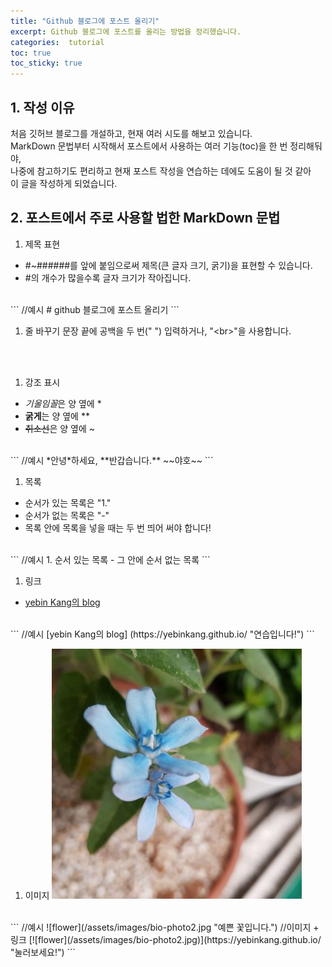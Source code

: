 ```yaml
---
title: "Github 블로그에 포스트 올리기"
excerpt: Github 블로그에 포스트를 올리는 방법을 정리했습니다.
categories:  tutorial
toc: true
toc_sticky: true
---
```


## 1. 작성 이유
처음 깃허브 블로그를 개설하고, 현재 여러 시도를 해보고 있습니다.  
MarkDown 문법부터 시작해서 포스트에서 사용하는 여러 기능(toc)을 한 번 정리해둬야,  
나중에 참고하기도 편리하고 현재 포스트 작성을 연습하는 데에도 도움이 될 것 같아  
이 글을 작성하게 되었습니다.

## 2. 포스트에서 주로 사용할 법한 MarkDown 문법
1. 제목 표현
  - \#~\######를 앞에 붙임으로써 제목(큰 글자 크기, 굵기)을 표현할 수 있습니다.  
  - \#의 개수가 많을수록 글자 크기가 작아집니다.  
<br>
  ```
  //예시  
  # github 블로그에 포스트 올리기
  ```
<br>

1. 줄 바꾸기
문장 끝에 공백을 두 번("  ") 입력하거나, "<br\>"을 사용합니다.
<br>
<br>

1. 강조 표시
  - *기울임꼴*은 양 옆에 \*  
  - **굵게**는 양 옆에 \*\*  
  - ~~취소선~~은 양 옆에 \~  
<br>
  ```
  //예시
  *안녕*하세요, **반갑습니다.** ~~야호~~
  ```
<br>

1. 목록
  - 순서가 있는 목록은 "1."  
  - 순서가 없는 목록은 "-"  
  - 목록 안에 목록을 넣을 때는 두 번 띄어 써야 합니다!  
<br>
  ```
  //예시
  1. 순서 있는 목록
    - 그 안에 순서 없는 목록
  ```
<br>

1. 링크
  - [yebin Kang의 blog](https://yebinkang.github.io/ "연습입니다!")  
<br>
  ```
  //예시
  [yebin Kang의 blog] (https://yebinkang.github.io/ "연습입니다!")
  ```
<br>

1. 이미지
  [![flower](/assets/images/bio-photo2.jpg)](https://yebinkang.github.io/ "눌러보세요!")  
<br>
  ```
  //예시
  ![flower](/assets/images/bio-photo2.jpg "예쁜 꽃입니다.")  
  //이미지 + 링크
  [![flower](/assets/images/bio-photo2.jpg)](https://yebinkang.github.io/ "눌러보세요!")  
  ```